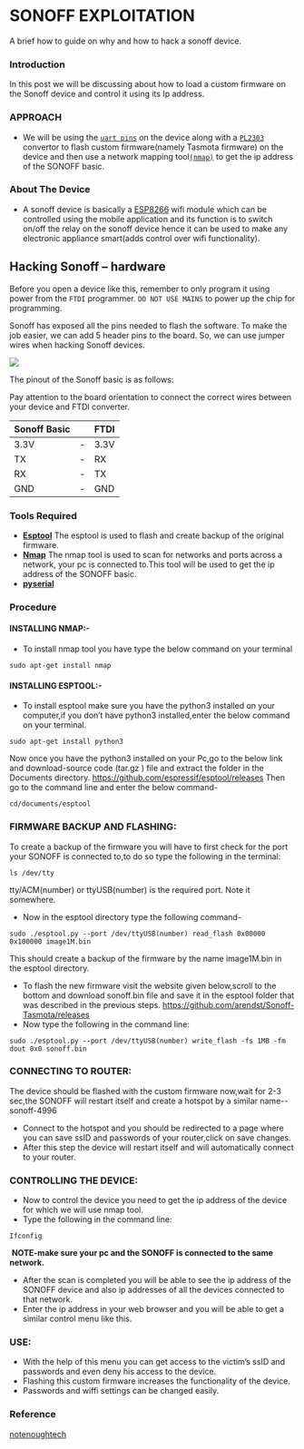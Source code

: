 # SONOFF EXPLOITATION
A brief how to guide on why and how to hack a sonoff device.
### Introduction
In this post we will be discussing about how to load a custom firmware on the Sonoff device and control it using its Ip address.
### APPROACH
- We will be using the [`uart pins`](https://en.wikipedia.org/wiki/Universal_asynchronous_receiver-transmitter) on the device along with a [`PL2303`](https://www.instructables.com/id/USB-to-TTL-Converter-PL2303HX/) convertor to flash custom firmware(namely Tasmota firmware) on the device and then use a network mapping tool[`(nmap)`](https://en.wikipedia.org/wiki/Nmap) to get the ip address of the SONOFF basic.

### About The Device
- A sonoff device is basically a [ESP8266](https://en.wikipedia.org/wiki/ESP8266) wifi module which can be controlled using the mobile application and its function is to switch on/off the relay on the sonoff device hence it can be used to make any electronic appliance smart(adds control over wifi functionality).

## Hacking Sonoff – hardware
Before you open a device like this, remember to only program it using power from the `FTDI` programmer. `DO NOT USE MAINS` to power up the chip for programming.

Sonoff has exposed all the pins needed to flash the software. To make the job easier, we can add 5 header pins to the board. So, we can use jumper wires when hacking Sonoff devices.

![](1.jpg)

The pinout of the Sonoff basic is as follows:

Pay attention to the board orientation to connect the correct wires between your device and FTDI converter.

| Sonoff Basic  |   | FTDI          |
| ------------- |---| ------------- |
| 3.3V          | - | 3.3V          |
| TX            | - | RX            |
| RX            | - | TX            |
| GND           | - | GND           |

### Tools Required
- [**Esptool**](https://github.com/espressif/esptool)
  The esptool is used to flash and create backup of the original firmware.
- [**Nmap**](https://en.wikipedia.org/wiki/Nmap)
The nmap tool is used to scan for networks and ports across a network, your pc is connected to.This tool will be used to get the ip address of the SONOFF basic.
- [**pyserial**](https://pypi.org/project/pyserial/)


### Procedure
#### INSTALLING NMAP:-
- To install nmap tool you have type the below command on your terminal
```console
sudo apt-get install nmap
```
#### INSTALLING ESPTOOL:-
- To install esptool make sure you have the python3 installed on your computer,if you don’t have python3 installed,enter the below command on your terminal.
```console
sudo apt-get install python3
```
Now once you have the python3 installed on your 
Pc,go to the below link and download-source code (tar.gz ) file and extract the folder in the Documents directory.
https://github.com/espressif/esptool/releases
Then go to the command line and enter the below command-
```console
cd/documents/esptool
```

### FIRMWARE BACKUP AND FLASHING:
To create a backup of the firmware you will have to first check for the port your SONOFF is connected to,to do so type the following in the terminal:
```console
ls /dev/tty
```
tty/ACM(number) or ttyUSB(number) is the required port. Note it somewhere.
![]()
- Now in the esptool directory type the following command-
```console
sudo ./esptool.py --port /dev/ttyUSB(number) read_flash 0x00000 0x100000 image1M.bin
```
This should create a backup of the firmware by the name image1M.bin in the esptool directory.
- To flash the new firmware visit the website given below,scroll to the bottom and download sonoff.bin file and save it in the esptool folder that was described in the previous steps.
https://github.com/arendst/Sonoff-Tasmota/releases
- Now type the following in the command line:
```console
sudo ./esptool.py --port /dev/ttyUSB(number) write_flash -fs 1MB -fm dout 0x0 sonoff.bin
```
### CONNECTING TO ROUTER:
The device should be flashed with the custom firmware now,wait for 2-3 sec,the SONOFF will restart itself and create a hotspot by a similar name-- sonoff-4996
- Connect to the hotspot and you should be redirected to a page where you can save ssID and passwords of your router,click on save changes.
- After this step the device will restart itself and will automatically connect to your router.

### CONTROLLING THE DEVICE:
- Now to control the device you need to get the ip address of the device for which we will use nmap tool.
- Type the following in the command line:
```console
Ifconfig
```
![]()
**NOTE-make sure your pc and the SONOFF is connected to the same network.**
- After the scan is completed you will be able to see the ip address of the SONOFF device and also ip addresses of all the devices connected to that network.
- Enter the ip address in your web browser and you will be able to get a similar control menu like this.
![]()

### USE:
- With the help of this menu you can get access to the victim’s ssID and passwords and even deny his access to the device.
- Flashing this custom firmware increases the functionality of the device.
- Passwords and wiffi settings can be changed easily.

### Reference
[notenoughtech](https://notenoughtech.com/home-automation/esp/is-it-worth-hacking-sonoff-basic/)



